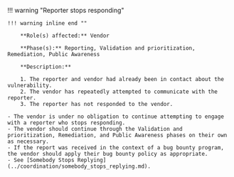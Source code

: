 <a name="10"></a>
!!! warning "Reporter stops responding"

    !!! warning inline end ""

        **Role(s) affected:** Vendor

        **Phase(s):** Reporting, Validation and prioritization, Remediation, Public Awareness

        **Description:**

        1. The reporter and vendor had already been in contact about the vulnerability.
        2. The vendor has repeatedly attempted to communicate with the reporter.
        3. The reporter has not responded to the vendor.

    - The vendor is under no obligation to continue attempting to engage with a reporter who stops responding.
    - The vendor should continue through the Validation and prioritization, Remediation, and Public Awareness phases on their own as necessary.
    - If the report was received in the context of a bug bounty program, the vendor should apply their bug bounty policy as appropriate.
    - See [Somebody Stops Replying](../coordination/somebody_stops_replying.md).
